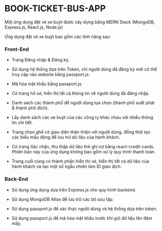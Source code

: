 # BOOK-TICKET-BUS-APP

Một ứng dụng đặt vé xe buýt được xây dựng bằng MERN Stack (MongoDB, Express.js, React.js, Node.js)

Ứng dụng đặt vé xe buýt bao gồm các tính năng sau:

### Front-End

* Trang Đăng nhập & Đăng ký.

* Sử dụng hệ thống dựa trên Token, chỉ người dùng đã đăng ký mới có thể truy cập vào website bằng passport.js.

* Mã hóa mật khẩu bằng passport.js.

* Có trang hồ sơ, hiển thị tất cả thông tin về người dùng đã đăng nhập.

* Danh sách các thành phố để người dùng lựa chọn (thành phố xuất phát & thành phố đích).

* Lấy danh sách các xe buýt của các công ty khác nhau với nhiều thông tin chi tiết.

* Trang chọn ghế có giao diện thân thiện với người dùng, đồng thời tạo các biểu mẫu động để lưu trữ dữ liệu của hành khách.

* Có trang Xác nhận, thu thập dữ liệu thẻ ghi nợ bằng react-credit-cards. Phiên bản này của ứng dụng không bao gồm xử lý quy trình thanh toán.

* Trang cuối cùng có thành phần hiển thị vé, hiển thị tất cả dữ liệu của hành khách và tạo một số ngẫu nhiên làm ID giao dịch.

### Back-End

* Sử dụng ứng dụng dựa trên Express.js cho quy trình backend.

* Sử dụng MongoDB Atlas để lưu trữ các bộ sưu tập.

* Sử dụng passport.js để xác thực người dùng và hệ thống dựa trên token.

* Sử dụng passport.js để mã hóa mật khẩu trước khi gửi dữ liệu lên đám mây.
